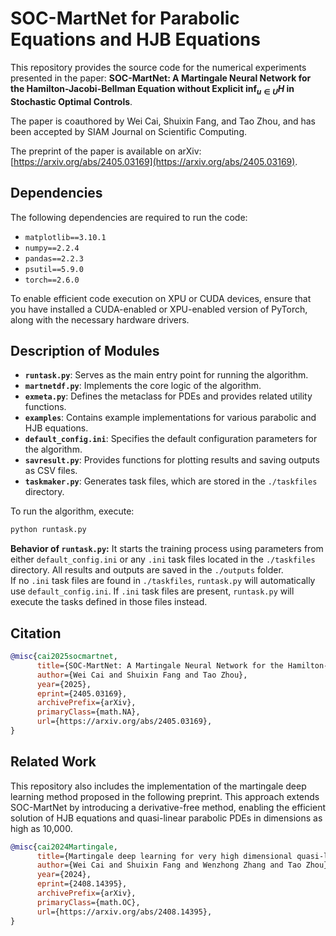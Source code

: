 # SOC-MartNet for Parabolic Equations and HJB Equations

This repository provides the source code for the numerical experiments presented in the paper: **SOC-MartNet: A Martingale Neural Network for the Hamilton-Jacobi-Bellman Equation without Explicit $\inf_{u \in U} H$ in Stochastic Optimal Controls**.

The paper is coauthored by Wei Cai, Shuixin Fang, and Tao Zhou, and has been accepted by SIAM Journal on Scientific Computing.

The preprint of the paper is available on arXiv: [https://arxiv.org/abs/2405.03169](https://arxiv.org/abs/2405.03169).

## Dependencies

The following dependencies are required to run the code:

- `matplotlib==3.10.1`
- `numpy==2.2.4`
- `pandas==2.2.3`
- `psutil==5.9.0`
- `torch==2.6.0`

To enable efficient code execution on XPU or CUDA devices, ensure that you have installed a CUDA-enabled or XPU-enabled version of PyTorch, along with the necessary hardware drivers.


## Description of Modules

- **`runtask.py`**: Serves as the main entry point for running the algorithm.
- **`martnetdf.py`**: Implements the core logic of the algorithm.
- **`exmeta.py`**: Defines the metaclass for PDEs and provides related utility functions.
- **`examples`**: Contains example implementations for various parabolic and HJB equations.
- **`default_config.ini`**: Specifies the default configuration parameters for the algorithm.
- **`savresult.py`**: Provides functions for plotting results and saving outputs as CSV files.
- **`taskmaker.py`**: Generates task files, which are stored in the `./taskfiles` directory.
  
To run the algorithm, execute:

```bash
python runtask.py
```

**Behavior of `runtask.py`:**  It starts the training process using parameters from either `default_config.ini` or any `.ini` task files located in the `./taskfiles` directory. All results and outputs are saved in the `./outputs` folder.  
If no `.ini` task files are found in `./taskfiles`, `runtask.py` will automatically use `default_config.ini`. If `.ini` task files are present, `runtask.py` will execute the tasks defined in those files instead.

## Citation

```bibtex
@misc{cai2025socmartnet,
      title={SOC-MartNet: A Martingale Neural Network for the Hamilton-Jacobi-Bellman Equation without Explicit inf H in Stochastic Optimal Controls}, 
      author={Wei Cai and Shuixin Fang and Tao Zhou},
      year={2025},
      eprint={2405.03169},
      archivePrefix={arXiv},
      primaryClass={math.NA},
      url={https://arxiv.org/abs/2405.03169}, 
}
```

## Related Work

This repository also includes the implementation of the martingale deep learning method proposed in the following preprint. This approach extends SOC-MartNet by introducing a derivative-free method, enabling the efficient solution of HJB equations and quasi-linear parabolic PDEs in dimensions as high as 10,000.

```bibtex
@misc{cai2024Martingale,
      title={Martingale deep learning for very high dimensional quasi-linear partial differential equations and stochastic optimal controls}, 
      author={Wei Cai and Shuixin Fang and Wenzhong Zhang and Tao Zhou},
      year={2024},
      eprint={2408.14395},
      archivePrefix={arXiv},
      primaryClass={math.OC},
      url={https://arxiv.org/abs/2408.14395}, 
}
```


